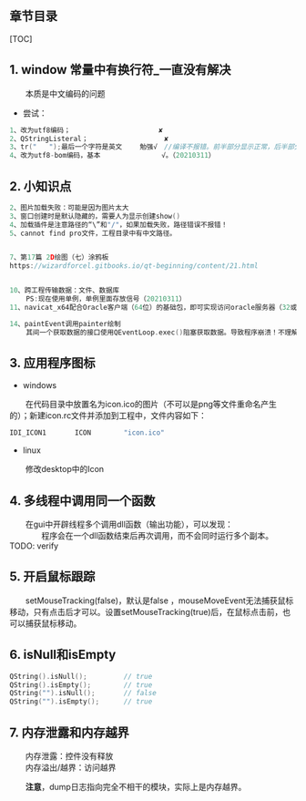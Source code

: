 
## 章节目录

[TOC]

## 1. window 常量中有换行符_一直没有解决

&emsp;&emsp;本质是中文编码的问题

+ 尝试：

```cpp
1、改为utf8编码；　　　　               ✘  
2、QStringListeral；　　　　            ✘  
3、tr("   ");最后一个字符是英文　　 勉强√　//编译不报错。前半部分显示正常，后半部分乱码
4、改为utf8-bom编码，基本               √。（20210311）
```

## 2. 小知识点

```cpp
2、图片加载失败：可能是因为图片太大  
3、窗口创建时是默认隐藏的，需要人为显示创建show()  
4、加载插件是注意路径的“\”和"/"，如果加载失败，路径错误不报错！
5、cannot find pro文件，工程目录中有中文路径。


7、第17篇 2D绘图（七）涂鸦板
https://wizardforcel.gitbooks.io/qt-beginning/content/21.html


10、跨工程传输数据：文件、数据库
    PS:现在使用单例，单例里面存放信号（20210311）
11、navicat_x64配合Oracle客户端（64位）的基础包，即可实现访问oracle服务器（32或64位）

14、paintEvent调用painter绘制
    其间一个获取数据的接口使用QEventLoop.exec()阻塞获取数据。导致程序崩溃！不理解
```

## 3. 应用程序图标

+ windows

&emsp;&emsp;在代码目录中放置名为icon.ico的图片（不可以是png等文件重命名产生的）；新建icon.rc文件并添加到工程中，文件内容如下：

```cpp
IDI_ICON1       ICON        "icon.ico"
```

+ linux  

&emsp;&emsp;修改desktop中的Icon

## 4. 多线程中调用同一个函数

&emsp;&emsp;在gui中开辟线程多个调用dll函数（输出功能），可以发现：  
&emsp;&emsp;&emsp;&emsp;程序会在一个dll函数结束后再次调用，而不会同时运行多个副本。 TODO: verify

## 5. 开启鼠标跟踪

&emsp;&emsp;setMouseTracking(false)，默认是false ，mouseMoveEvent无法捕获鼠标移动，只有点击后才可以。设置setMouseTracking(true)后，在鼠标点击前，也可以捕获鼠标移动。

## 6. isNull和isEmpty

```cpp
QString().isNull();         // true
QString().isEmpty();        // true
QString("").isNull();       // false
QString("").isEmpty();      // true
```

## 7. 内存泄露和内存越界

&emsp;&emsp;内存泄露：控件没有释放  
&emsp;&emsp;内存溢出/越界：访问越界 

&emsp;&emsp;**注意**，dump日志指向完全不相干的模块，实际上是内存越界。
